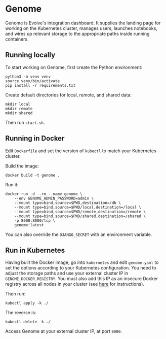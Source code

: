# Genome

Genome is Evolve's integration dashboard. It supplies the landing page for working on the Kubernetes cluster, manages users, launches notebooks, and wires up relevant storage to the appropriate paths inside running containers.

## Running locally

To start working on Genome, first create the Python environment:
```
python3 -m venv venv
source venv/bin/activate
pip install -r requirements.txt
```

Create default directories for local, remote, and shared data:
```
mkdir local
mkdir remote
mkdir shared
```

Then run `start.sh`.

## Running in Docker

Edit `Dockerfile` and set the version of `kubectl` to match your Kubernetes cluster.

Build the image:
```
docker build -t genome .
```

Run it:
```
docker run -d --rm --name genome \
    --env GENOME_ADMIN_PASSWORD=admin \
    --mount type=bind,source=$PWD,destination=/db \
    --mount type=bind,source=$PWD/local,destination=/local \
    --mount type=bind,source=$PWD/remote,destination=/remote \
    --mount type=bind,source=$PWD/shared,destination=/shared \
    -p 8000:8000/tcp \
    genome:latest
```

You can also override the `DJANGO_SECRET` with an environment variable.

## Run in Kubernetes

Having built the Docker image, go into `kubernetes` and edit `genome.yaml` to set the options according to your Kubernetes configuration. You need to adjust the storage paths and use your external cluster IP in `GENOME_DOCKER_REGISTRY`. You must also add this IP as an insecure Docker registry across all nodes in your cluster (see [here](https://docs.docker.com/registry/insecure/) for instructions).

Then run:
```
kubectl apply -k ./
```

The reverse is:
```
kubectl delete -k ./
```

Access Genome at your external cluster IP, at port `8000`.
